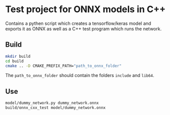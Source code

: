 # Test project for ONNX models in C++

Contains a pythen script which creates a tensorflow/keras model and exports it as ONNX as well as a C++ test program which runs the network.

## Build

```bash
mkdir build
cd build
cmake .. -D CMAKE_PREFIX_PATH="path_to_onnx_folder"
```

The `path_to_onnx_folder` should contain the folders `include` and `lib64`.


## Use

```bash
model/dummy_network.py dummy_network.onnx
build/onnx_cxx_test model/dummy_network.onnx
```
